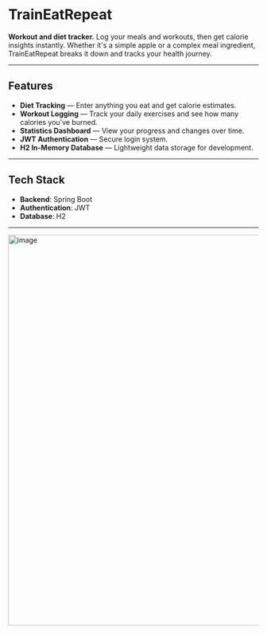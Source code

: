 # TrainEatRepeat
**Workout and diet tracker.** 
Log your meals and workouts, then get calorie insights instantly. Whether it's a simple apple or a complex meal ingredient, TrainEatRepeat breaks it down and tracks your health journey.

---

## Features
- **Diet Tracking** — Enter anything you eat and get calorie estimates.
- **Workout Logging** — Track your daily exercises and see how many calories you’ve burned.
- **Statistics Dashboard** — View your progress and changes over time.
- **JWT Authentication** — Secure login system.
- **H2 In-Memory Database** — Lightweight data storage for development.

---

## Tech Stack

- **Backend**: Spring Boot  
- **Authentication**: JWT  
- **Database**: H2

---

<img width="818" height="786" alt="image" src="https://github.com/user-attachments/assets/450ea85f-190d-4aa3-a6cd-c4977cd48227" />
